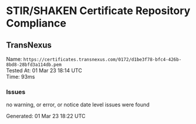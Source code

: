 # STIR/SHAKEN Certificate Repository Compliance

## TransNexus

Name: `https://certificates.transnexus.com/0172/d1be3f78-bfc4-426b-8bd8-28bfd3a114db.pem`\
Tested At: 01 Mar 23 18:14 UTC\
Time: 93ms

### Issues

no warning, or error, or notice date level issues were found

Generated: 01 Mar 23 18:22 UTC